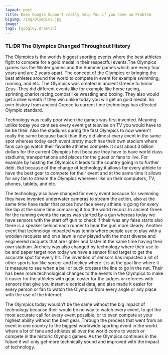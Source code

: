 ```yaml
---
layout: post
title: Does Google Supoort really help You if you have an Problem
bigimg: /img/Olympics.jpg
image:
tags: [google, drastic]
---
```



### TL:DR The Olympics Changed Throughout History

  The Olympics is the worlds biggest sporting events where the best athletes fight
to compete for a gold medal in their respectful events.The Olympics games has the
Winter games and the Summer games which are every four years and are 2 years apart.
The concept of the Olympics or bringing the best athletes around the world to compete
in event for example swimming, running, and etc. The Olympics was created in ancient
Greece to honor Zeus. They did different events like for example like horse racing,
sprinting,chariot racing,combat like wrestling and boxing. They also would get a
olive wreath if they win unlike today you will get an gold medal. So over history
from ancient Greece to current time technology has effected Olympic standard.

  Technology was really poor when the games was first invented. Meaning unlike today
you cant see every event get televise on TV you would have to be be their. Also
the stadiums during the first Olympics to now weren't really the same because back
than they did almost every event in the same spot whereas today each event pretty
much has their own stadium where fans can go watch their favorite athletes compete.
It cost about 3 billion dollars for the current Olympics host because they have to
have world class stadiums, transportations and places for the guest or fans to live.
For example by hosting the Olympics it leads to the country going in to further debt.
But because of the change of technology it allows for every athlete to have the best
gear to compete for their event and at the same time it allows for any fan to stream
the Olympics wherever like on their computers, TV, phones, tablets, and etc.

  The technology also have changed for every event because for swimming they have
invented underwater cameras to stream the action, also at the same time have radar
that paces how face every athlete is going for every like lap at the same time comparing
it too the world record. In ancient Greek for the running events the races was started
by a gun whereas today we have sensors with the start off gun to check if their was any
false starts also there is a speaker behind each runner to hear the gun more clearly.
Another event that technology impacted was tennis where people use to play with a wooden
racquets and on a lawn is now played with the most diverse and engineered racquets that
are lighter and faster at the same time having their own stadium. Archery was also changed by
technology where their use to be and paper target now today we have a sensor filled
target to get the accurate spot for every hit. The invention of sensors has impacted
a lot of other sports too like soccer and hockey where it is at the goal line where
it is measure to see when a ball or puck crosses the line to go in the net. Their
has been more technological changes to the events in the Olympics to make it easier
for the athletes with gear, easier for the judges or referees with sensors that give
you instant electrical data, and also made it easier for every person or fan to watch
the Olympics from every angle or any place with the use of the Internet.

  The Olympics today wouldn’t be the same without the big impact of technology because
their would be no way to watch every event, to get the most accurate call for every
event possible, or to even compete at your highest ability without the best gear.
Through the process that went from an event in one country to the biggest worldwide
sporting event in the world where a lot of fans and athletes all over the world come
to watch or compete in the historic Olympic games. As the Olympics continues in the
future it will only get more technically sound and improved with the impact of technology.
